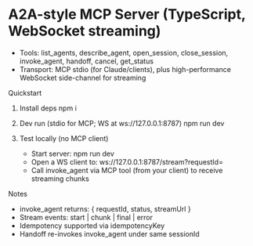 # A2A-style MCP Server (TypeScript, WebSocket streaming)

- Tools: list_agents, describe_agent, open_session, close_session, invoke_agent, handoff, cancel, get_status
- Transport: MCP stdio (for Claude/clients), plus high-performance WebSocket side-channel for streaming

Quickstart

1. Install deps
   npm i

2. Dev run (stdio for MCP; WS at ws://127.0.0.1:8787)
   npm run dev

3. Test locally (no MCP client)
   - Start server: npm run dev
   - Open a WS client to: ws://127.0.0.1:8787/stream?requestId=<id>
   - Call invoke_agent via MCP tool (from your client) to receive streaming chunks

Notes

- invoke_agent returns: { requestId, status, streamUrl }
- Stream events: start | chunk | final | error
- Idempotency supported via idempotencyKey
- Handoff re-invokes invoke_agent under same sessionId
